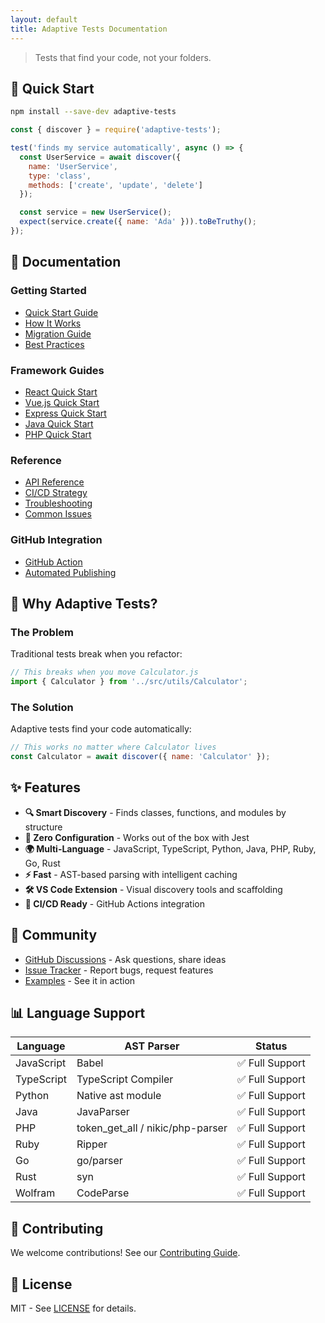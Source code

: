 ```yaml
---
layout: default
title: Adaptive Tests Documentation
---
```


> Tests that find your code, not your folders.

## 🚀 Quick Start

```bash
npm install --save-dev adaptive-tests
```

```javascript
const { discover } = require('adaptive-tests');

test('finds my service automatically', async () => {
  const UserService = await discover({
    name: 'UserService',
    type: 'class',
    methods: ['create', 'update', 'delete']
  });

  const service = new UserService();
  expect(service.create({ name: 'Ada' })).toBeTruthy();
});
```

## 📖 Documentation

### Getting Started

- [Quick Start Guide](QUICK_START.md)
- [How It Works](HOW_IT_WORKS.md)
- [Migration Guide](MIGRATION_GUIDE.md)
- [Best Practices](BEST_PRACTICES.md)

### Framework Guides

- [React Quick Start](REACT_QUICKSTART.md)
- [Vue.js Quick Start](VUE_QUICKSTART.md)
- [Express Quick Start](EXPRESS_QUICKSTART.md)
- [Java Quick Start](JAVA_QUICKSTART.md)
- [PHP Quick Start](PHP_QUICKSTART.md)

### Reference

- [API Reference](API_REFERENCE.md)
- [CI/CD Strategy](CI_STRATEGY.md)
- [Troubleshooting](TROUBLESHOOTING.md)
- [Common Issues](COMMON_ISSUES.md)

### GitHub Integration

- [GitHub Action](GITHUB_ACTION.md)
- [Automated Publishing](AUTOMATED_PUBLISHING.md)

## 🎯 Why Adaptive Tests?

### The Problem

Traditional tests break when you refactor:

```javascript
// This breaks when you move Calculator.js
import { Calculator } from '../src/utils/Calculator';
```

### The Solution

Adaptive tests find your code automatically:

```javascript
// This works no matter where Calculator lives
const Calculator = await discover({ name: 'Calculator' });
```

## ✨ Features

- **🔍 Smart Discovery** - Finds classes, functions, and modules by structure
- **🚀 Zero Configuration** - Works out of the box with Jest
- **🌍 Multi-Language** - JavaScript, TypeScript, Python, Java, PHP, Ruby, Go, Rust
- **⚡ Fast** - AST-based parsing with intelligent caching
- **🛠️ VS Code Extension** - Visual discovery tools and scaffolding
- **🔄 CI/CD Ready** - GitHub Actions integration

## 💬 Community

- [GitHub Discussions](https://github.com/anon57396/adaptive-tests/discussions) - Ask questions, share ideas
- [Issue Tracker](https://github.com/anon57396/adaptive-tests/issues) - Report bugs, request features
- [Examples](https://github.com/anon57396/adaptive-tests/tree/main/examples) - See it in action

## 📊 Language Support

| Language | AST Parser | Status |
|----------|------------|--------|
| JavaScript | Babel | ✅ Full Support |
| TypeScript | TypeScript Compiler | ✅ Full Support |
| Python | Native ast module | ✅ Full Support |
| Java | JavaParser | ✅ Full Support |
| PHP | token_get_all / nikic/php-parser | ✅ Full Support |
| Ruby | Ripper | ✅ Full Support |
| Go | go/parser | ✅ Full Support |
| Rust | syn | ✅ Full Support |
| Wolfram | CodeParse | ✅ Full Support |

## 🤝 Contributing

We welcome contributions! See our [Contributing Guide](https://github.com/anon57396/adaptive-tests/blob/main/CONTRIBUTING.md).

## 📄 License

MIT - See [LICENSE](https://github.com/anon57396/adaptive-tests/blob/main/LICENSE) for details.
